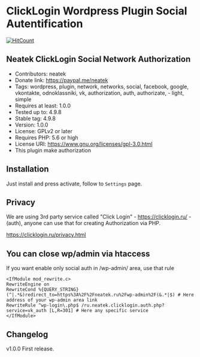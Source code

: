 # ClickLogin Wordpress Plugin Social Autentification

[![HitCount](http://hits.dwyl.io/neatek/clicklogin-wordpress-plugin-social-authentication.svg)](http://hits.dwyl.io/neatek/clicklogin-wordpress-plugin-social-authentication)

## Neatek ClickLogin Social Network Authorization
- Contributors: neatek
- Donate link: https://paypal.me/neatek
- Tags: wordpress, plugin, network, networks, social, facebook, google, vkontakte, odnoklassniki, vk, authorization, auth, authorizate, - light, simple
- Requires at least: 1.0.0
- Tested up to: 4.9.8
- Stable tag: 4.9.8
- Version: 1.0.0
- License: GPLv2 or later
- Requires PHP: 5.6 or high
- License URI: https://www.gnu.org/licenses/gpl-3.0.html
- This plugin make authorization 


## Installation

Just install and press activate, follow to `Settings` page.

## Privacy

We are using 3rd party service called "Click Login" - https://clicklogin.ru/ - (auth), anyone can use that for creating Authorization via PHP.

https://clicklogin.ru/privacy.html

## You can close wp/admin via htaccess

If you want enable only social auth in /wp-admin/ area, use that rule
```
<IfModule mod_rewrite.c>
RewriteEngine on
RewriteCond %{QUERY_STRING} (^|.*&)redirect_to=https%3A%2F%2Fneatek.ru%2Fwp-admin%2F(&.*|$) # Here address of your wp-admin area link
RewriteRule ^wp-login\.php$ /ru.neatek.clicklogin.auth.php?service=vk_auth [L,R=301] # Here any specific service
</IfModule>
```
## Changelog
v1.0.0
First release.
